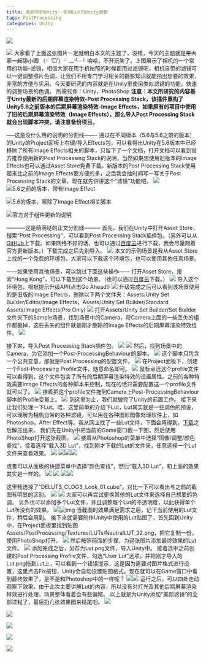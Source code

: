 ```yaml
---
title: 美颜你的Unity--使用Lut为Unity调色
tags: PostProcessing
categories: Unity
---
```


![](http://wx2.sinaimg.cn/mw690/bcd85caely1fg8gtni8luj21kw0vz1ex.jpg)



<!-- More-->

![](http://wx3.sinaimg.cn/mw690/bcd85caely1fg8h0i09ylj20u01hctdr.jpg) 
大家看了上面这张图片一定就明白本文的主题了，没错，今天的主题就是~~带大家一起舔小圆~~ 
（╯‵□′）╯︵┴─┴ 
哈哈，不开玩笑了。上图展示了相机的一个常用的功能–滤镜，相信大家在用手机拍照的时候都用过滤镜吧，相机自带的滤镜可以一键调整照片色调，让我们不用专门学习相关的摄影知识就能拍出想要的效果，非常的方便与实用。今天要研究的内容就是在Unity里使用类似滤镜的功能，快速的调整场景的色调。 
所需软件：Unity，PhotoShop 
**注意：本文所研究的内容基于Unity最新的后期屏幕渲染特效-Post Processing Stack，该插件重构了Unity5.6之前版本的后期屏幕渲染特效-Image Effects，如果原有的项目中使用了旧的后期屏幕渲染特效（Image Effects），那么导入Post Processing Stack就会出现脚本冲突，请注意备份项目。**

—–这是没什么用的说明的分割线——- 
通过在不同版本（5.6与5.6之前的版本）的Unity的Project面板上右键/导入Effects包，可以看得出Unity在5.6版本中已经移除了所有Image Effects相关的脚本，只留下了一个文档，打开文档可以看到官方推荐使用新的Post Processing Stack的说明，当然如果想使用旧版本的Image Effects也可以通过Asset Store免费下载。新版本的Post Processing Stack使用起来比之前的Image Effects要方便的多，之后我会抽时间写一写关于Post Processing Stack的文章，现在就先讲讲这个“滤镜”功能吧。 
![](http://wx4.sinaimg.cn/mw690/bcd85caely1fg8i8ngpvgj20de0b7mxe.jpg) 
![5.6之前的版本，带有Image Effect ](http://wx2.sinaimg.cn/mw690/bcd85caely1fg8i7cpjk7j20i30hs40h.jpg) 

![5.6的版本，移除了Image Effect相关脚本](http://wx4.sinaimg.cn/mw690/bcd85caely1fg8i7cewjkj20i30fitab.jpg) 

![官方对于组件更新的说明](http://wx4.sinaimg.cn/mw690/bcd85caely1fg8i7c3122j207m06ijre.jpg) 


———–这是萌萌哒的正文分割线——— 
首先，我们在Unity中打开Asset Store，搜索“Post Processing”，可以看到Post Processing Stack插件包。（另外可以从[GitHub](https://github.com/Unity-Technologies/PostProcessing)上下载。如果网络不好的话，也可以通过[百度云](http://pan.baidu.com/s/1boT08YN)进行下载，我会尽量跟着官方更新版本。）下载完成之后先别导入。 
![](http://wx1.sinaimg.cn/mw690/bcd85caely1fg8i54ksrcj20qv0imgqi.jpg) 
本文的示例场景是我从Asset Store上找的一个免费的环境包，大家可以下载这个环境包，也可以使用其他任意场景。

——如果使用其他场景，可以跳过下面这些操作—— 
打开Asset Store，搜索“Hong Kong”，可以下载到这个场景。（也可以通过[百度云](http://pan.baidu.com/s/1hr7BK4O)下载。） 
![](http://wx4.sinaimg.cn/mw690/bcd85caely1fg8knn8hhfj20nr0gagpd.jpg) 
导入这个环境包，根据提示升级API(点击Go Ahead!) 
![](http://wx2.sinaimg.cn/mw690/bcd85caely1fg8kv0b3ftj20az065aa7.jpg) 
升级完成之后可以看到该场景使用的是旧版的Image Effects，删除以下两个文件夹：Assets/Unity Set Builder/Editor/Image Effects，Assets/Unity Set Builder/Standard Assets/Image Effects(Pro Only) 
![](http://wx2.sinaimg.cn/mw690/bcd85caely1fg8kr9lsmsj20ad0aswet.jpg) 
打开Assets/Unity Set Builder/Set Builder文件夹下的Sample场景，找到场景中的Camera，将Camera上面的一些丢失的组件都删掉，这些丢失的组件就是刚才删除的Image Effects的后期屏幕渲染特效组件。 
![](http://wx3.sinaimg.cn/mw690/bcd85caely1fg8kyvhsaaj208f0r1myp.jpg)

接下来，导入Post Processing Stack插件包。 
![](http://wx1.sinaimg.cn/mw690/bcd85caely1fg8i550eh9j20pp0ilgsd.jpg) 
![](http://wx1.sinaimg.cn/mw690/bcd85caely1fg8i5613b2j20i30at3z9.jpg) 
然后，找到场景中的Camera，为它添加一个Post-ProcessingBehaviour的脚本。 
![](http://wx3.sinaimg.cn/mw690/bcd85caely1fg8l36pr6ej207x0bx74g.jpg) 
这个脚本只包含一个公共变量，那就是Post Processing的配置文件。 
![](http://wx2.sinaimg.cn/mw690/bcd85caely1fg8l4tgyt7j207n021746.jpg) 
在Project面板下，创建一个Post-Processing Profile文件，随意命名即可。 
![](http://wx2.sinaimg.cn/mw690/bcd85caely1fg8l6o8f0pj20gu0kkjs6.jpg) 
鼠标点选这个profile文件可以看得到，这个文件包含了所有的后期屏幕渲染特效的设置属性。之前的各种特效需要Image Effects的各种脚本来控制，现在的话只需要配置这一个profile文件就可以了。 
![](http://wx3.sinaimg.cn/mw690/bcd85caely1fg8l8l7gunj20h20dv0ta.jpg) 
接着把这个profile文件拖到Camera上Post-ProcessingBehaviour脚本的Profile变量上。 
![](http://wx3.sinaimg.cn/mw690/bcd85caely1fg8lb2nt68j208k02cwee.jpg) 
到这里为止，我们就做完了Unity的前置工作。 
接下来让我们处理一下Lut。唔，这里简单的介绍下Lut，Lut其实就是一些调色的预设，可以理解为相机自带的各种滤镜，可以用在各种图形图像处理软件上，如Photoshop，After Effect等。我从网上找了一些Lut文件，下面会用得到。[下载](http://pan.baidu.com/s/1nv2sfKd)之后解压出来。 
我们先在Unity中把当前的Game窗口截一下图，然后使用PhotoShop打开这张截图。 
![](http://wx3.sinaimg.cn/mw690/bcd85caely1fg8ma5i69oj20tk0gotz6.jpg) 
接着从Photoshop的菜单中选择“图像/调整/颜色查找”，接着选择“载入3D Lut”，找到刚才下载的Lut的文件夹，任意选择一个Lut文件来查看效果。 
![](http://wx2.sinaimg.cn/mw690/bcd85caely1fg8me209w4j20eq0gh0um.jpg) 
![](http://wx2.sinaimg.cn/mw690/bcd85caely1fg8mi1ye8xj20f107kmxa.jpg)![](http://wx2.sinaimg.cn/mw690/bcd85caely1fg8mi2aqqdj20fp0f7dkk.jpg)![](http://wx2.sinaimg.cn/mw690/bcd85caely1fg8mi2ly6uj20iu0io0vt.jpg)

或者可以从面板的快捷菜单中选择“颜色查找”，然后“载入3D Lut”，和上面的效果其实是一样的。 
![](http://wx3.sinaimg.cn/mw690/bcd85caely1fg8me2adqqj20eh0bcwew.jpg) 
![](http://wx4.sinaimg.cn/mw690/bcd85caely1fg8mki0c5nj20gd0b2gmf.jpg) 
![](http://wx4.sinaimg.cn/mw690/bcd85caely1fg8mjnhvlzj208t0fymxg.jpg)![](http://wx3.sinaimg.cn/mw690/bcd85caely1fg8mjnsd3uj20ol0iataw.jpg)

这里我选择了“DELUTS_CLOG3_Look_01.cube”，对比一下可以看出与之前的截图有明显的区别。 
![](http://wx4.sinaimg.cn/mw690/bcd85caely1fg8mn18dopj20tk0goqud.jpg) 
![](http://wx3.sinaimg.cn/mw690/bcd85caely1fg8ma5i69oj20tk0gotz6.jpg) 
大家可以再尝试更换其他的Lut文件来选择自己想要的色调。 
另外也可以添加多个Lut文件，并且调整每个Lut的不透明度，以此获得单个Lut所没有的效果。 
![](http://wx3.sinaimg.cn/mw690/bcd85caely1fg8mrhlqacj208y06jjri.jpg)![img](http://wx1.sinaimg.cn/mw690/bcd85caely1fg8mrhb3qej208z05s0ss.jpg) 
当截图的效果满足需求之后，记下当前使用的Lut文件，稍后会用到。 
接下来就需要制作Unity中使用的Lut贴图了，首先回到Unity中，在Project面板里找到贴图Assets/PostProcessing/Textures/LUTs/NeutralLUT_32.png，把它复制一份，使用PhotoShop打开。 
![](http://wx2.sinaimg.cn/mw690/bcd85caely1fg8mute5kdj209k05a748.jpg) 
然后按照前面的步骤，为这张图片添加最终效果的Lut文件。 
![](http://wx1.sinaimg.cn/mw690/bcd85caely1fg8mzxexy0j20dn03qdfq.jpg) 
添加完成之后，另存为Lut.png文件，导入Unity中。 
接着选中之前创建的Post Processing Profile文件，勾选“User Lut”选项，并把刚才导入的Lut.png拖到Lut上，可以看到一个错误提示，这是因为需要对图片格式进行设置，这里点击Fix按钮，Unity会自动设置贴图格式。现在就可以在Game窗口中看到最终效果了，是不是和Photoshop中的一样呢？ 
![](http://wx3.sinaimg.cn/mw690/bcd85caely1fg8n4ek3lpj207h037glh.jpg)![](http://wx2.sinaimg.cn/mw690/bcd85caely1fg8n5zifxrj20ub0httzo.jpg) 
运行之后，可以四处走动观察下效果，由于此次主要讲解Lut的内容，所以没有对灯光及其他后期屏幕渲染特效进行处理，场景整体看着会有些偏暗。 
以上就是为Unity添加“美颜滤镜”的全部过程了，最后扔几张效果图来结尾吧。 
![](http://wx1.sinaimg.cn/mw690/bcd85caely1fg8no6wynlj21kw0w2wwj.jpg)

![](http://wx3.sinaimg.cn/mw690/bcd85caely1fg8no7v8r3j21kw0w0aqm.jpg)

![](http://wx1.sinaimg.cn/mw690/bcd85caely1fg8gtmwa2lj21kw0vzh3e.jpg)

![](http://wx4.sinaimg.cn/mw690/bcd85caely1fg8g1amzfsj21kw0vz7qi.jpg)

![](http://wx2.sinaimg.cn/mw690/bcd85caely1fg8gtni8luj21kw0vz1ex.jpg)